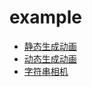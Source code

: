 # example

- <a class="Pages" target="_blank" href="./animation/static-anim/index.html">静态生成动画</a>
- <a class="Pages" target="_blank" href="./animation/dynamic-anim/index.html">动态生成动画</a>
- <a class="Pages" target="_blank" href="./animation/camera/index.html">字符串相机</a>
